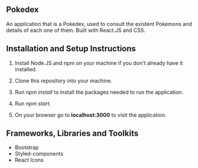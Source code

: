 ## Pokedex 

  An application that is a Pokedex, used to consult the existent Pokemons and details of each one of them. 
  Built with React.JS and CSS.

## Installation and Setup Instructions

  1. Install Node.JS and npm on your machine if you don't already have it installed.

  2. Clone this repository into your machine.

  3. Run *npm install* to install the packages needed to run the application.

  4. Run *npm start*.

  5. On your browser go to **localhost:3000** to visit the application.

## Frameworks, Libraries and Toolkits

  - Bootstrap
  - Styled-components
  - React Icons


